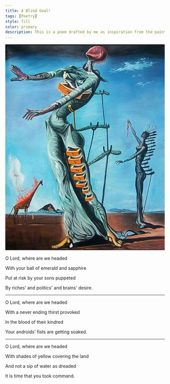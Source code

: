 ```yaml
---
title: A Blind Goal!
tags: [Poetry]
style: fill
color: primary
description: This is a poem drafted by me as inspiration from the painting attached inside. Do try giving it a read!
---
```


![](/assets/the-burning-giraffe-salvador-dali.jpg)

O Lord, where are we headed

With your ball of emerald and sapphire

Put at risk by your sons puppeted

By riches' and politics' and brains' desire.

---

O Lord, where are we headed

With a never ending thirst provoked

In the blood of their kindred

Your androids' fists are getting soaked.

---

O Lord, where are we headed

With shades of yellow covering the land

And not a sip of water as dreaded

It is time that you took command.